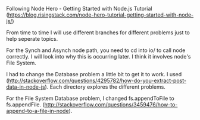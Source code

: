 Following Node Hero - Getting Started with Node.js Tutorial
(https://blog.risingstack.com/node-hero-tutorial-getting-started-with-node-js/)

From time to time I will use different branches for different problems just to help seperate topics.

For the Synch and Asynch node path, you need to cd into io/ to call node correctly.
I will look into why this is occurring later.  I think it involves node's File System.

I had to change the Database problem a little bit to get it to work.  I used (http://stackoverflow.com/questions/4295782/how-do-you-extract-post-data-in-node-js).  Each directory explores the different problems.

For the File System Database problem, I changed fs.appendToFile to fs.appendFile. (http://stackoverflow.com/questions/3459476/how-to-append-to-a-file-in-node).
